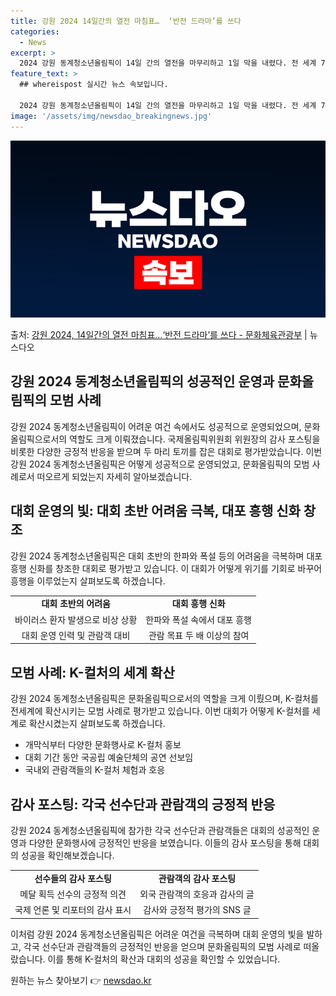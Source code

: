 ```yaml
---
title: 강원 2024 14일간의 열전 마침표…  ‘반전 드라마’를 쓰다
categories:
  - News
excerpt: >
  2024 강원 동계청소년올림픽이 14일 간의 열전을 마무리하고 1일 막을 내렸다. 전 세계 78개국 선수 1…
feature_text: >
  ## whereispost 실시간 뉴스 속보입니다.

  2024 강원 동계청소년올림픽이 14일 간의 열전을 마무리하고 1일 막을 내렸다. 전 세계 78개국 선수 1…
image: '/assets/img/newsdao_breakingnews.jpg'
---
```


![뉴스다오 속보](/assets/img/newsdao_breakingnews.jpg)

<p>출처: <a href="https://newsdao.kr/3106" rel="dofollow">강원 2024, 14일간의 열전 마침표…‘반전 드라마’를 쓰다 - 문화체육관광부</a> | 뉴스다오</p>

<h2 data-ke-size="size26">강원 2024 동계청소년올림픽의 성공적인 운영과 문화올림픽의 모범 사례</h2>
<p data-ke-size="size16">강원 2024 동계청소년올림픽이 어려운 여건 속에서도 성공적으로 운영되었으며, 문화올림픽으로서의 역할도 크게 이뤄졌습니다. 국제올림픽위원회 위원장의 감사 포스팅을 비롯한 다양한 긍정적 반응을 받으며 두 마리 토끼를 잡은 대회로 평가받았습니다. 이번 강원 2024 동계청소년올림픽은 어떻게 성공적으로 운영되었고, 문화올림픽의 모범 사례로서 떠오르게 되었는지 자세히 알아보겠습니다.</p>

<h2 data-ke-size="size24">대회 운영의 빛: 대회 초반 어려움 극복, 대포 흥행 신화 창조</h2>
<p data-ke-size="size16">강원 2024 동계청소년올림픽은 대회 초반의 한파와 폭설 등의 어려움을 극복하며 대포 흥행 신화를 창조한 대회로 평가받고 있습니다. 이 대회가 어떻게 위기를 기회로 바꾸어 흥행을 이루었는지 살펴보도록 하겠습니다.</p>

<table>
	<tr>
		<td style="text-align: center; height: 17px;"><b>대회 초반의 어려움</b></td>
		<td style="text-align: center; height: 17px;"><b>대회 흥행 신화</b></td>
	</tr>
	<tr>
		<td style="text-align: center; height: 17px;">바이러스 환자 발생으로 비상 상황</td>
		<td style="text-align: center; height: 17px;">한파와 폭설 속에서 대포 흥행</td>
	</tr>
	<tr>
		<td style="text-align: center; height: 17px;">대회 운영 인력 및 관람객 대비</td>
		<td style="text-align: center; height: 17px;">관람 목표 두 배 이상의 참여</td>
	</tr>
</table>

<h2 data-ke-size="size24">모범 사례: K-컬처의 세계 확산</h2>
<p data-ke-size="size16">강원 2024 동계청소년올림픽은 문화올림픽으로서의 역할을 크게 이뤘으며, K-컬처를 전세계에 확산시키는 모범 사례로 평가받고 있습니다. 이번 대회가 어떻게 K-컬처를 세계로 확산시켰는지 살펴보도록 하겠습니다.</p>

<ul>
	<li>개막식부터 다양한 문화행사로 K-컬처 홍보</li>
	<li>대회 기간 동안 국공립 예술단체의 공연 선보임</li>
	<li>국내외 관람객들의 K-컬처 체험과 호응</li>
</ul>

<h2 data-ke-size="size24">감사 포스팅: 각국 선수단과 관람객의 긍정적 반응</h2>
<p data-ke-size="size16">강원 2024 동계청소년올림픽에 참가한 각국 선수단과 관람객들은 대회의 성공적인 운영과 다양한 문화행사에 긍정적인 반응을 보였습니다. 이들의 감사 포스팅을 통해 대회의 성공을 확인해보겠습니다.</p>

<table>
	<tr>
		<td style="text-align: center; height: 17px;"><b>선수들의 감사 포스팅</b></td>
		<td style="text-align: center; height: 17px;"><b>관람객의 감사 포스팅</b></td>
	</tr>
	<tr>
		<td style="text-align: center; height: 17px;">메달 획득 선수의 긍정적 의견</td>
		<td style="text-align: center; height: 17px;">외국 관람객의 호응과 감사의 글</td>
	</tr>
	<tr>
		<td style="text-align: center; height: 17px;">국제 언론 및 리포터의 감사 표시</td>
		<td style="text-align: center; height: 17px;">감사와 긍정적 평가의 SNS 글</td>
	</tr>
</table>

<p data-ke-size="size16">이처럼 강원 2024 동계청소년올림픽은 어려운 여건을 극복하며 대회 운영의 빛을 발하고, 각국 선수단과 관람객들의 긍정적인 반응을 얻으며 문화올림픽의 모범 사례로 떠올랐습니다. 이를 통해 K-컬처의 확산과 대회의 성공을 확인할 수 있었습니다.</p> 

원하는 뉴스 찾아보기 👉 <a href="https://newsdao.kr" rel="dofollow">newsdao.kr</a>


